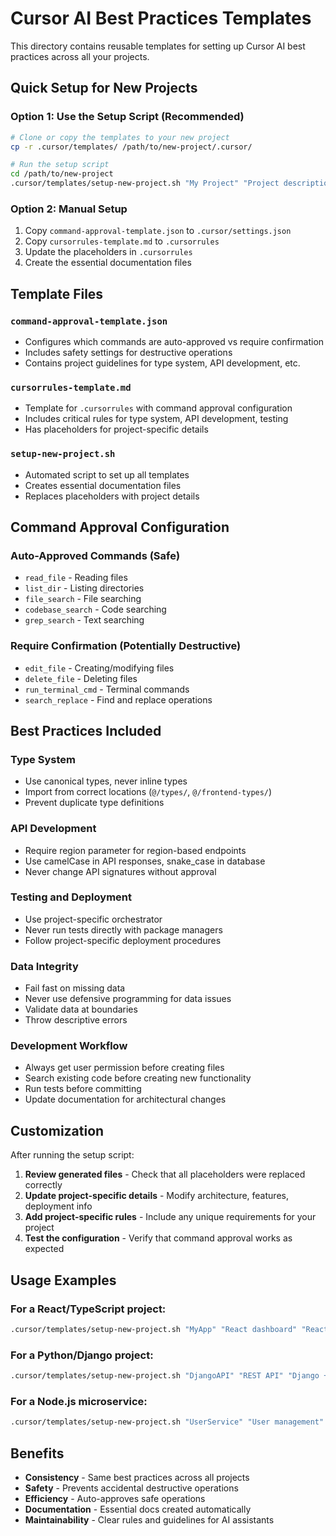 # Cursor AI Best Practices Templates

This directory contains reusable templates for setting up Cursor AI best practices across all your projects.

## Quick Setup for New Projects

### Option 1: Use the Setup Script (Recommended)
```bash
# Clone or copy the templates to your new project
cp -r .cursor/templates/ /path/to/new-project/.cursor/

# Run the setup script
cd /path/to/new-project
.cursor/templates/setup-new-project.sh "My Project" "Project description" "Next.js + Node.js" "Key features" "Docker deployment"
```

### Option 2: Manual Setup
1. Copy `command-approval-template.json` to `.cursor/settings.json`
2. Copy `cursorrules-template.md` to `.cursorrules`
3. Update the placeholders in `.cursorrules`
4. Create the essential documentation files

## Template Files

### `command-approval-template.json`
- Configures which commands are auto-approved vs require confirmation
- Includes safety settings for destructive operations
- Contains project guidelines for type system, API development, etc.

### `cursorrules-template.md`
- Template for `.cursorrules` with command approval configuration
- Includes critical rules for type system, API development, testing
- Has placeholders for project-specific details

### `setup-new-project.sh`
- Automated script to set up all templates
- Creates essential documentation files
- Replaces placeholders with project details

## Command Approval Configuration

### Auto-Approved Commands (Safe)
- `read_file` - Reading files
- `list_dir` - Listing directories
- `file_search` - File searching
- `codebase_search` - Code searching
- `grep_search` - Text searching

### Require Confirmation (Potentially Destructive)
- `edit_file` - Creating/modifying files
- `delete_file` - Deleting files
- `run_terminal_cmd` - Terminal commands
- `search_replace` - Find and replace operations

## Best Practices Included

### Type System
- Use canonical types, never inline types
- Import from correct locations (`@/types/`, `@/frontend-types/`)
- Prevent duplicate type definitions

### API Development
- Require region parameter for region-based endpoints
- Use camelCase in API responses, snake_case in database
- Never change API signatures without approval

### Testing and Deployment
- Use project-specific orchestrator
- Never run tests directly with package managers
- Follow project-specific deployment procedures

### Data Integrity
- Fail fast on missing data
- Never use defensive programming for data issues
- Validate data at boundaries
- Throw descriptive errors

### Development Workflow
- Always get user permission before creating files
- Search existing code before creating new functionality
- Run tests before committing
- Update documentation for architectural changes

## Customization

After running the setup script:

1. **Review generated files** - Check that all placeholders were replaced correctly
2. **Update project-specific details** - Modify architecture, features, deployment info
3. **Add project-specific rules** - Include any unique requirements for your project
4. **Test the configuration** - Verify that command approval works as expected

## Usage Examples

### For a React/TypeScript project:
```bash
.cursor/templates/setup-new-project.sh "MyApp" "React dashboard" "React + TypeScript + Node.js" "Dashboard, charts, API" "Vercel deployment"
```

### For a Python/Django project:
```bash
.cursor/templates/setup-new-project.sh "DjangoAPI" "REST API" "Django + PostgreSQL" "User auth, CRUD operations" "Docker + AWS"
```

### For a Node.js microservice:
```bash
.cursor/templates/setup-new-project.sh "UserService" "User management" "Node.js + Express + MongoDB" "Authentication, profiles" "Kubernetes deployment"
```

## Benefits

- **Consistency** - Same best practices across all projects
- **Safety** - Prevents accidental destructive operations
- **Efficiency** - Auto-approves safe operations
- **Documentation** - Essential docs created automatically
- **Maintainability** - Clear rules and guidelines for AI assistants 